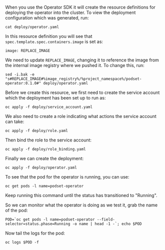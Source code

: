 When you use the Operator SDK it will create the resource definitions for deploying the operator into the cluster. To view the deployment configuration which was generated, run:

```execute
cat deploy/operator.yaml
```

In this resource definition you will see that `spec.template.spec.containers.image` is set as:

```
image: REPLACE_IMAGE
```

We need to update `REPLACE_IMAGE`, changing it to reference the image from the internal image registry where we pushed it. To change this, run:

```execute
sed -i.bak -e "s#REPLACE_IMAGE#%image_registry%/%project_namespace%/podset-operator:0.1.0#" deploy/operator.yaml
```

Before we create this resource, we first need to create the service account which the deployment has been set up to run as:

```execute
oc apply -f deploy/service_account.yaml
```

We also need to create a role indicating what actions the service account can take:

```execute
oc apply -f deploy/role.yaml
```

Then bind the role to the service account:

```execute
oc apply -f deploy/role_binding.yaml
```

Finally we can create the deployment:

```execute
oc apply -f deploy/operator.yaml
```

To see that the pod for the operator is running, you can use:

```execute
oc get pods -l name=podset-operator
```

Keep running this command until the status has transitioned to "Running".

So we can monitor what the operator is doing as we test it, grab the name of the pod:

```execute-2
POD=`oc get pods -l name=podset-operator --field-selector=status.phase=Running -o name | head -1 -`; echo $POD
```

Now tail the logs for the pod:

```execute-2
oc logs $POD -f
```
